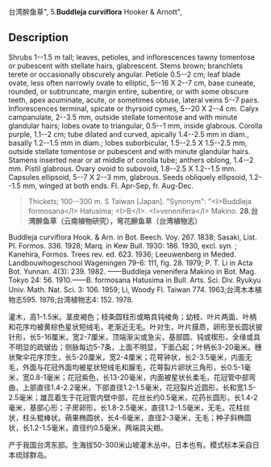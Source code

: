 台湾醉鱼草",
5.**Buddleja curviflora** Hooker & Arnott",

## Description
Shrubs 1--1.5 m tall; leaves, petioles, and inflorescences tawny tomentose or pubescent with stellate hairs, glabrescent. Stems brown; branchlets terete or occasionally obscurely angular. Petiole 0.5--2 cm; leaf blade ovate, less often narrowly ovate to elliptic, 5--16 X 2--7 cm, base cuneate, rounded, or subtruncate, margin entire, subentire, or with some obscure teeth, apex acuminate, acute, or sometimes obtuse, lateral veins 5--7 pairs. Inflorescences terminal, spicate or thyrsoid cymes, 5--20 X 2--4 cm. Calyx campanulate, 2--3.5 mm, outside stellate tomentose and with minute glandular hairs; lobes ovate to triangular, 0.5--1 mm, inside glabrous. Corolla purple, 1.1--2 cm; tube dilated and curved, apically 1.4--2.5 mm in diam., basally 1.2--1.5 mm in diam.; lobes suborbicular, 1.5--2.5 X 1.5--2.5 mm, outside stellate tomentose or pubescent and with minute glandular hairs. Stamens inserted near or at middle of corolla tube; anthers oblong, 1.4--2 mm. Pistil glabrous. Ovary ovoid to subovoid, 1.8--2.5 X 1.2--1.5 mm. Capsules ellipsoid, 5--7 X 2--3 mm, glabrous. Seeds obliquely ellipsoid, 1.2--1.5 mm, winged at both ends. Fl. Apr-Sep, fr. Aug-Dec.

> Thickets; 100--300 m. S Taiwan [Japan].
  "Synonym": "&lt;I&gt;Buddleja formosana&lt;/I&gt; Hatusima; &lt;I&gt;B&lt;/I&gt;. &lt;I&gt;venenifera&lt;/I&gt; Makino.
**28.台湾醉鱼草（云南植物研究），弯花醉鱼草（台湾植物志）**

Buddleja curviflora Hook. & Arn. in Bot. Beech. Voy. 267. 1838; Sasaki, List. Pl. Formos. 336. 1928; Marq. in Kew Bull. 1930: 186. 1930, excl. syn. ; Kanehira, Formos. Trees rev. ed. 623. 1936; Leeuwenberg in Meded. Landbouwhogeschool Wageningen 79-6: 111, fig. 28. 1979; P. T. Li in Acta Bot. Yunnan. 4(3): 239. 1982. ——Buddleja venenifera Makino in Bot. Mag. Tokyo 24: 56. 1910.——B. formosana Hatusima in Bull. Arts. Sci. Div. Ryukyu Univ. Math. Nat. Sci. 3: 106. 1959; Li, Woody Fl. Taiwan 774. 1963;台湾木本植物志595. 1976;台湾植物志4: 152. 1978.

灌木，高1-1.5米。茎皮褐色；枝条圆柱形或略具钝棱角；幼枝、叶片两面、叶柄和花序均被黄棕色星状短绒毛，老渐近无毛。叶对生，叶片膜质，卵形至长圆状披针形，长5-16厘米，宽2-7厘米，顶端渐尖或急尖，基部圆、钝或楔形，全缘或具不明显的疏锯齿；侧脉每边5-7条，上面不明显，下面凸起；叶柄长3-20毫米。穗状聚伞花序顶生，长5-20厘米，宽2-4厘米；花萼钟状，长2-3.5毫米，内面无毛，外面与花冠外面均被星状短绒毛和腺毛，花萼裂片卵状三角形，长0.5-1毫米，宽0.8-1毫米；花冠紫色，长13-20毫米，内面被星状长柔毛，花冠管中部弯曲，上部直径1.4-2.2毫米，下部直径1.2-1.5毫米，花冠裂片近圆形，长和宽1.5-2.5毫米；雄蕊着生于花冠管内壁中部，花丝长约0.5毫米，花药长圆形，长1.4-2毫米，基部心形；子房卵形，长1.8-2.5毫米，直径1.2-1.5毫米，无毛，花柱丝状，柱头棍棒状。蒴果椭圆状，长4-6毫米，直径2-3毫米，无毛；种子斜椭圆状，长1.2-1.5毫米，直径约0.5毫米，两端具尖翅。

产于我国台湾东部。生海拔50-300米山坡灌木丛中。日本也有。模式标本采自日本琉球群岛。
